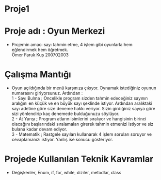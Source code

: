 # Proje1
# Proje adı : Oyun Merkezi
- Projemin amacı sayı tahmin etme, 4 işlem gibi oyunlarla hem eğlendirmek hem öğretmek.  
Ömer Faruk Kuş 200702003
# Çalışma Mantığı
- Oyun açıldığında bir menü karşınıza çıkıyor. Oynamak istediğiniz oyunun numarasını giriyorsunuz. Ardından :  
1 - Sayı Bulma ; Öncelikle program sizden tahmin edeceğiniz sayının aralığını en küçük ve en büyük sayı şeklinde istiyor. Ardından aralıktaki sayı adetine göre size deneme hakkı veriyor. Sizin girdiğiniz sayıya göre sizi yönlendirip kaç denemede bulduğunuzu söylüyor.  
2 - At Yarışı ; Program atların isimlerini sıralıyor ve hangisinin birinci olacağını başlarındaki sıralamaları girerek tahmin etmenizi istiyor ve siz bulana kadar devam ediyor.  
3 - Matematik ; Rastgele sayıları kullanarak 4 işlem soruları soruyor ve cevaplamanızı istiyor. Yanlış ise sonucu gösteriyor.
# Projede Kullanılan Teknik Kavramlar
- Değişkenler, Enum, if, for, while, diziler, metodlar, class